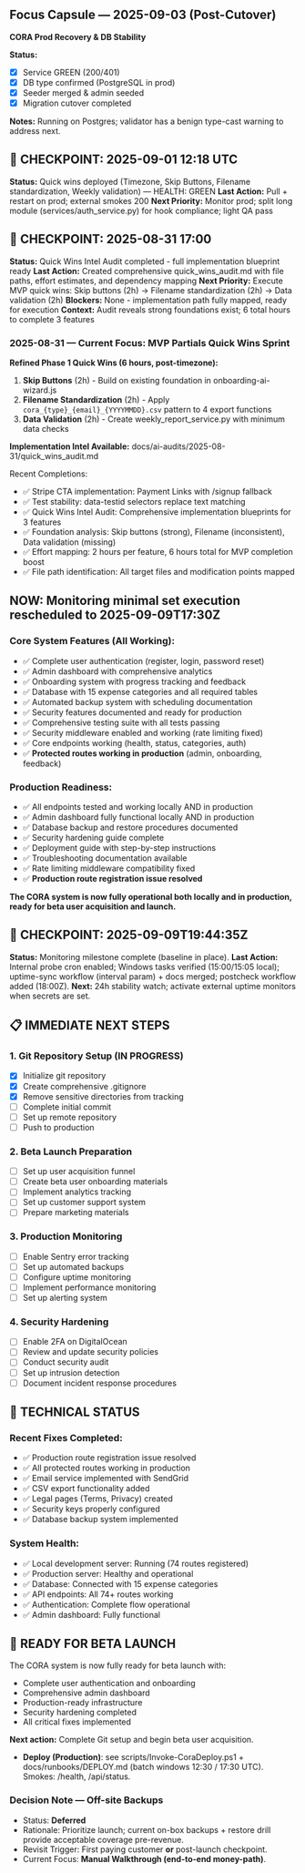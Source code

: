 ## Focus Capsule — 2025-09-03 (Post-Cutover)
**CORA Prod Recovery & DB Stability**

**Status:**
- [x] Service GREEN (200/401)
- [x] DB type confirmed (PostgreSQL in prod)
- [x] Seeder merged & admin seeded
- [x] Migration cutover completed

**Notes:** Running on Postgres; validator has a benign type-cast warning to address next.
## 💾 CHECKPOINT: 2025-09-01 12:18 UTC
**Status:** Quick wins deployed (Timezone, Skip Buttons, Filename standardization, Weekly validation) — HEALTH: GREEN
**Last Action:** Pull + restart on prod; external smokes 200
**Next Priority:** Monitor prod; split long module (services/auth_service.py) for hook compliance; light QA pass
## 💾 CHECKPOINT: 2025-08-31 17:00
**Status:** Quick Wins Intel Audit completed - full implementation blueprint ready
**Last Action:** Created comprehensive quick_wins_audit.md with file paths, effort estimates, and dependency mapping
**Next Priority:** Execute MVP quick wins: Skip buttons (2h) → Filename standardization (2h) → Data validation (2h)
**Blockers:** None - implementation path fully mapped, ready for execution
**Context:** Audit reveals strong foundations exist; 6 total hours to complete 3 features

### 2025-08-31 — Current Focus: MVP Partials Quick Wins Sprint
**Refined Phase 1 Quick Wins (6 hours, post-timezone):**
1. **Skip Buttons** (2h) - Build on existing foundation in onboarding-ai-wizard.js
2. **Filename Standardization** (2h) - Apply `cora_{type}_{email}_{YYYYMMDD}.csv` pattern to 4 export functions
3. **Data Validation** (2h) - Create weekly_report_service.py with minimum data checks

**Implementation Intel Available:** docs/ai-audits/2025-08-31/quick_wins_audit.md

Recent Completions:
- ✅ Stripe CTA implementation: Payment Links with /signup fallback
- ✅ Test stability: data-testid selectors replace text matching
- ✅ Quick Wins Intel Audit: Comprehensive implementation blueprints for 3 features
- ✅ Foundation analysis: Skip buttons (strong), Filename (inconsistent), Data validation (missing)
- ✅ Effort mapping: 2 hours per feature, 6 hours total for MVP completion boost
- ✅ File path identification: All target files and modification points mapped
## NOW: Monitoring minimal set execution rescheduled to 2025-09-09T17:30Z

### Core System Features (All Working):
- ✅ Complete user authentication (register, login, password reset)
- ✅ Admin dashboard with comprehensive analytics
- ✅ Onboarding system with progress tracking and feedback
- ✅ Database with 15 expense categories and all required tables
- ✅ Automated backup system with scheduling documentation
- ✅ Security features documented and ready for production
- ✅ Comprehensive testing suite with all tests passing
- ✅ Security middleware enabled and working (rate limiting fixed)
- ✅ Core endpoints working (health, status, categories, auth)
- ✅ **Protected routes working in production** (admin, onboarding, feedback)

### Production Readiness:
- ✅ All endpoints tested and working locally AND in production
- ✅ Admin dashboard fully functional locally AND in production
- ✅ Database backup and restore procedures documented
- ✅ Security hardening guide complete
- ✅ Deployment guide with step-by-step instructions
- ✅ Troubleshooting documentation available
- ✅ Rate limiting middleware compatibility fixed
- ✅ **Production route registration issue resolved**

**The CORA system is now fully operational both locally and in production, ready for beta user acquisition and launch.**

## 💾 CHECKPOINT: 2025-09-09T19:44:35Z
**Status:** Monitoring milestone complete (baseline in place).
**Last Action:** Internal probe cron enabled; Windows tasks verified (15:00/15:05 local); uptime-sync workflow (interval param) + docs merged; postcheck workflow added (18:00Z).
**Next:** 24h stability watch; activate external uptime monitors when secrets are set.

## 📋 IMMEDIATE NEXT STEPS

### 1. Git Repository Setup (IN PROGRESS)
- [x] Initialize git repository
- [x] Create comprehensive .gitignore
- [x] Remove sensitive directories from tracking
- [ ] Complete initial commit
- [ ] Set up remote repository
- [ ] Push to production

### 2. Beta Launch Preparation
- [ ] Set up user acquisition funnel
- [ ] Create beta user onboarding materials
- [ ] Implement analytics tracking
- [ ] Set up customer support system
- [ ] Prepare marketing materials

### 3. Production Monitoring
- [ ] Enable Sentry error tracking
- [ ] Set up automated backups
- [ ] Configure uptime monitoring
- [ ] Implement performance monitoring
- [ ] Set up alerting system

### 4. Security Hardening
- [ ] Enable 2FA on DigitalOcean
- [ ] Review and update security policies
- [ ] Conduct security audit
- [ ] Set up intrusion detection
- [ ] Document incident response procedures

## 🔧 TECHNICAL STATUS

### Recent Fixes Completed:
- ✅ Production route registration issue resolved
- ✅ All protected routes working in production
- ✅ Email service implemented with SendGrid
- ✅ CSV export functionality added
- ✅ Legal pages (Terms, Privacy) created
- ✅ Security keys properly configured
- ✅ Database backup system implemented

### System Health:
- ✅ Local development server: Running (74 routes registered)
- ✅ Production server: Healthy and operational
- ✅ Database: Connected with 15 expense categories
- ✅ API endpoints: All 74+ routes working
- ✅ Authentication: Complete flow operational
- ✅ Admin dashboard: Fully functional

## 🚀 READY FOR BETA LAUNCH

The CORA system is now fully ready for beta launch with:
- Complete user authentication and onboarding
- Comprehensive admin dashboard
- Production-ready infrastructure
- Security hardening completed
- All critical fixes implemented

**Next action:** Complete Git setup and begin beta user acquisition.

- **Deploy (Production)**: see scripts/Invoke-CoraDeploy.ps1 + docs/runbooks/DEPLOY.md (batch windows 12:30 / 17:30 UTC). Smokes: /health, /api/status.


### Decision Note — Off-site Backups
- Status: **Deferred**
- Rationale: Prioritize launch; current on-box backups + restore drill provide acceptable coverage pre-revenue.
- Revisit Trigger: First paying customer **or** post-launch checkpoint.
- Current Focus: **Manual Walkthrough (end-to-end money-path)**.

